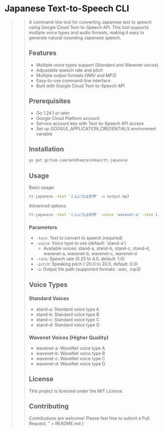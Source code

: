  # Japanese Text-to-Speech CLI
>> 
>> A command-line tool for converting Japanese text to speech using Google Cloud Text-to-Speech API. This tool supports multiple voice types and audio formats, making it easy to generate natural-sounding Japanese speech.
>> 
>> ## Features
>> 
>> - Multiple voice types support (Standard and Wavenet voices)
>> - Adjustable speech rate and pitch
>> - Multiple output formats (WAV and MP3)
>> - Easy-to-use command-line interface
>> - Built with Google Cloud Text-to-Speech API
>> 
>> ## Prerequisites
>> 
>> - Go 1.24.1 or later
>> - Google Cloud Platform account
>> - Service account key with Text-to-Speech API access
>> - Set up GOOGLE_APPLICATION_CREDENTIALS environment variable
>> 
>> ## Installation
>> 
>> ```bash
>> go get github.com/mohdhamzarehman/tt-japanese
>> ```
>> 
>> ## Usage
>> 
>> Basic usage:
>> 
>> ```bash
>> tt-japanese -text 'こんにちは世界' -o output.mp3
>> ```
>> 
>> Advanced options:
>> 
>> ```bash
>> tt-japanese -text 'こんにちは世界' -voice 'wavenet-a' -rate 1.2 -pitch 2.0 -o output.mp3
>> ```
>> 
>> ### Parameters
>> 
>> - `-text`: Text to convert to speech (required)
>> - `-voice`: Voice type to use (default: 'stand-a')
>>   - Available voices: stand-a, stand-b, stand-c, stand-d, wavenet-a, wavenet-b, wavenet-c, wavenet-d
>> - `-rate`: Speech rate (0.25 to 4.0, default: 1.0)
>> - `-pitch`: Speaking pitch (-20.0 to 20.0, default: 0.0)
>> - `-o`: Output file path (supported formats: .wav, .mp3)
>> 
>> ## Voice Types
>> 
>> ### Standard Voices
>> - stand-a: Standard voice type A
>> - stand-b: Standard voice type B
>> - stand-c: Standard voice type C
>> - stand-d: Standard voice type D
>> 
>> ### Wavenet Voices (Higher Quality)
>> - wavenet-a: WaveNet voice type A
>> - wavenet-b: WaveNet voice type B
>> - wavenet-c: WaveNet voice type C
>> - wavenet-d: WaveNet voice type D
>> 
>> ## License
>> 
>> This project is licensed under the MIT License.
>> 
>> ## Contributing
>> 
>> Contributions are welcome! Please feel free to submit a Pull Request.
>> " > README.md }
>> 

